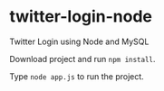 twitter-login-node
==================

Twitter Login using Node and MySQL

Download project and run <code>npm install</code>.

Type <code>node app.js</code> to run the project.

